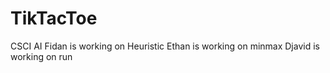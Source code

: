 # TikTacToe
 CSCI AI
Fidan is working on Heuristic
Ethan is working on minmax
Djavid is working on run
